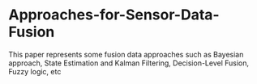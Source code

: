 # Approaches-for-Sensor-Data-Fusion
This paper represents some fusion data approaches such as Bayesian approach, State Estimation and Kalman Filtering, Decision-Level Fusion, Fuzzy logic, etc
